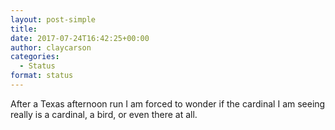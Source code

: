 ```yaml
---
layout: post-simple
title: 
date: 2017-07-24T16:42:25+00:00
author: claycarson
categories: 
  - Status
format: status
---
```

After a Texas afternoon run I am forced to wonder if the cardinal I am seeing really is a cardinal, a bird, or even there at all.